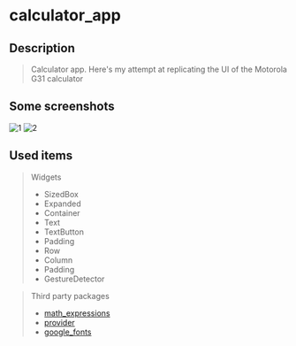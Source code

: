 # calculator_app

## Description
> Calculator app. Here's my attempt at replicating the UI of the Motorola G31 calculator


## Some screenshots
![1](https://user-images.githubusercontent.com/89169847/185427730-46d290bc-43a1-4ba7-af07-1b5de409441c.jpg)
![2](https://user-images.githubusercontent.com/89169847/185427745-4eb26b61-ca7b-45bb-89ee-d74617c44b81.jpg)


## Used items

> Widgets
> * SizedBox
> * Expanded
> * Container
> * Text
> * TextButton
> * Padding
> * Row
> * Column
> * Padding
> * GestureDetector

> Third party packages
> * [math_expressions](https://pub.dev/packages/math_expressions)
> * [provider](https://pub.dev/packages/provider)
> * [google_fonts](https://pub.dev/packages/google_fonts)
